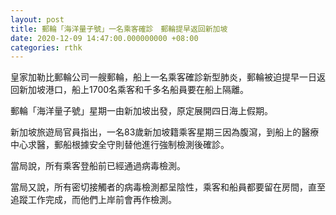 ```yaml
---
layout: post
title: 郵輪「海洋量子號」一名乘客確診　郵輪提早返回新加坡
date: 2020-12-09 14:47:00.000000000 +08:00
categories: rthk
---
```


皇家加勒比郵輪公司一艘郵輪，船上一名乘客確診新型肺炎，郵輪被迫提早一日返回新加坡港口，船上1700名乘客和千多名船員要在船上隔離。

郵輪「海洋量子號」星期一由新加坡出發，原定展開四日海上假期。

新加坡旅遊局官員指出，一名83歲新加坡籍乘客星期三因為腹瀉，到船上的醫療中心求醫，郵船根據安全守則替他進行強制檢測後確診。

當局說，所有乘客登船前已經通過病毒檢測。

當局又說，所有密切接觸者的病毒檢測都呈陰性，乘客和船員都要留在房間，直至追蹤工作完成，而他們上岸前會再作檢測。
